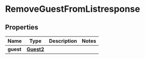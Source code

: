 

# RemoveGuestFromListresponse


## Properties

| Name | Type | Description | Notes |
|------------ | ------------- | ------------- | -------------|
|**guest** | [**Guest2**](Guest2.md) |  |  |



